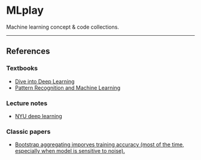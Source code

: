 # MLplay
Machine learning concept & code collections.




---------
## References


### Textbooks
- [Dive into Deep Learning](https://d2l.ai)
- [Pattern Recognition and Machine Learning](http://users.isr.ist.utl.pt/~wurmd/Livros/school/Bishop%20-%20Pattern%20Recognition%20And%20Machine%20Learning%20-%20Springer%20%202006.pdf)
  
### Lecture notes
- [NYU deep learning](https://atcold.github.io/pytorch-Deep-Learning/)

### Classic papers

- [Bootstrap aggregating imporves training accuracy (most of the time, especially when model is sensitive to noise).](https://link.springer.com/content/pdf/10.1023/A:1018054314350.pdf)

